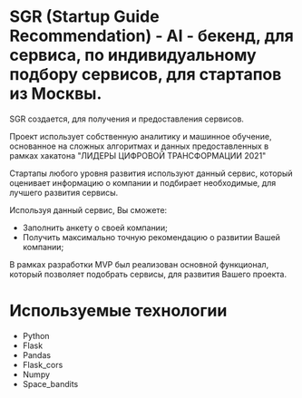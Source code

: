 # SGR (Startup Guide Recommendation) - AI - бекенд, для сервиса, по индивидуальному подбору сервисов, для стартапов из Москвы.

SGR создается, для получения и предоставления сервисов.

Проект использует собственную аналитику и машинное обучение, основанное на сложных алгоритмах и данных предоставленных в рамках хакатона "ЛИДЕРЫ ЦИФРОВОЙ ТРАНСФОРМАЦИИ 2021"

Стартапы любого уровня развития используют данный сервис, который оценивает информацию о компании и подбирает необходимые, для лучшего развития сервисы.

Используя данный сервис, Вы сможете:
- Заполнить анкету о своей компании;
- Получить максимально точную рекомендацию о развитии Вашей компании;

В рамках разработки MVP был реализован основной функционал, который позволяет подобрать сервисы, для развития Вашего проекта.

# Используемые технологии
- Python
- Flask
- Pandas
- Flask_cors
- Numpy
- Space_bandits
